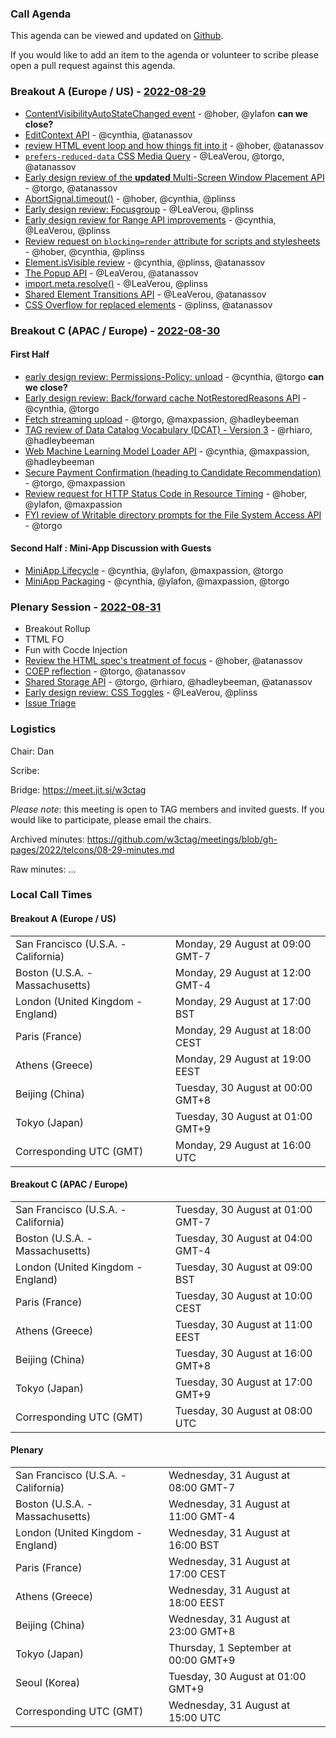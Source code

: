 ### Call Agenda

This agenda can be viewed and updated on [Github](https://github.com/w3ctag/meetings/blob/gh-pages/2022/telcons/08-29-agenda.md).

If you would like to add an item to the agenda or volunteer to scribe please open a pull request against this agenda.

### Breakout A (Europe / US) - [2022-08-29](https://www.timeanddate.com/worldclock/converter.html?iso=20220829T160000&p1=224&p2=43&p3=136&p4=195&p5=26&p6=33&p7=248&p8=235)

* [ContentVisibilityAutoStateChanged event](https://github.com/w3ctag/design-reviews/issues/756) - @hober, @ylafon **can we close?**
* [EditContext API](https://github.com/w3ctag/design-reviews/issues/416) - @cynthia, @atanassov
* [review HTML event loop and how things fit into it](https://github.com/w3ctag/design-reviews/issues/489) - @hober, @atanassov
* [`prefers-reduced-data` CSS Media Query](https://github.com/w3ctag/design-reviews/issues/705) - @LeaVerou, @torgo, @atanassov
* [Early design review of the **updated** Multi-Screen Window Placement API](https://github.com/w3ctag/design-reviews/issues/602) - @torgo, @atanassov
* [AbortSignal.timeout()](https://github.com/w3ctag/design-reviews/issues/711) - @hober, @cynthia, @plinss
* [Early design review: Focusgroup](https://github.com/w3ctag/design-reviews/issues/732) - @LeaVerou, @plinss
* [Early design review for Range API improvements](https://github.com/w3ctag/design-reviews/issues/725) - @cynthia, @LeaVerou, @plinss
* [Review request on `blocking=render` attribute for scripts and stylesheets](https://github.com/w3ctag/design-reviews/issues/727) - @hober, @cynthia, @plinss
* [Element.isVisible review](https://github.com/w3ctag/design-reviews/issues/734) - @cynthia, @plinss, @atanassov
* [The Popup API](https://github.com/w3ctag/design-reviews/issues/743) - @LeaVerou, @atanassov
* [import.meta.resolve()](https://github.com/w3ctag/design-reviews/issues/746) - @LeaVerou, @plinss
* [Shared Element Transitions API](https://github.com/w3ctag/design-reviews/issues/748) - @LeaVerou, @atanassov
* [CSS Overflow for replaced elements](https://github.com/w3ctag/design-reviews/issues/750) - @plinss, @atanassov


### Breakout C (APAC / Europe) - [2022-08-30](https://www.timeanddate.com/worldclock/converter.html?iso=20220830T080000&p1=224&p2=43&p3=136&p4=195&p5=26&p6=33&p7=248&p8=235)

#### First Half

* [early design review: Permissions-Policy: unload](https://github.com/w3ctag/design-reviews/issues/738) - @cynthia, @torgo **can we close?**
* [Early design review: Back/forward cache NotRestoredReasons API](https://github.com/w3ctag/design-reviews/issues/739) - @cynthia, @torgo
* [Fetch streaming upload](https://github.com/w3ctag/design-reviews/issues/754) - @torgo, @maxpassion, @hadleybeeman
* [TAG review of Data Catalog Vocabulary (DCAT) - Version 3](https://github.com/w3ctag/design-reviews/issues/758) - @rhiaro, @hadleybeeman
* [Web Machine Learning Model Loader API](https://github.com/w3ctag/design-reviews/issues/759) - @cynthia, @maxpassion, @hadleybeeman
* [Secure Payment Confirmation (heading to Candidate Recommendation)](https://github.com/w3ctag/design-reviews/issues/763) - @torgo, @maxpassion
* [Review request for HTTP Status Code in Resource Timing](https://github.com/w3ctag/design-reviews/issues/757) - @hober, @ylafon, @maxpassion
* [FYI review of Writable directory prompts for the File System Access API](https://github.com/w3ctag/design-reviews/issues/749) - @torgo

#### Second Half : Mini-App Discussion with Guests

* [MiniApp Lifecycle](https://github.com/w3ctag/design-reviews/issues/523) - @cynthia, @ylafon, @maxpassion, @torgo
* [MiniApp Packaging](https://github.com/w3ctag/design-reviews/issues/762) - @cynthia, @ylafon, @maxpassion, @torgo


### Plenary Session - [2022-08-31](https://www.timeanddate.com/worldclock/converter.html?iso=20220831T150000&p1=224&p2=43&p3=136&p4=195&p5=26&p6=33&p7=248&p8=235)

* Breakout Rollup
* TTML FO
* Fun with Cocde Injection
* [Review the HTML spec's treatment of focus](https://github.com/w3ctag/design-reviews/issues/468) - @hober, @atanassov
* [COEP reflection](https://github.com/w3ctag/design-reviews/issues/742) - @torgo, @atanassov
* [Shared Storage API](https://github.com/w3ctag/design-reviews/issues/747) - @torgo, @rhiaro, @hadleybeeman, @atanassov
* [Early design review: CSS Toggles](https://github.com/w3ctag/design-reviews/issues/730) - @LeaVerou, @plinss
* [Issue Triage](https://github.com/w3ctag/design-reviews/issues?q=is%3Aissue+is%3Aopen+label%3A%22Progress%3A+untriaged%22)

### Logistics

Chair: Dan

Scribe:

Bridge: https://meet.jit.si/w3ctag

*Please note*: this meeting is open to TAG members and invited guests. If you would like to participate, please email the chairs.

Archived minutes: https://github.com/w3ctag/meetings/blob/gh-pages/2022/telcons/08-29-minutes.md

Raw minutes: ...


### Local Call Times

#### Breakout A (Europe / US)

<table>
<tr><td> San Francisco (U.S.A. - California) <td> Monday, 29 August at 09:00 GMT-7</td></tr>
<tr><td> Boston (U.S.A. - Massachusetts) <td> Monday, 29 August at 12:00 GMT-4</td></tr>
<tr><td> London (United Kingdom - England) <td> Monday, 29 August at 17:00 BST</td></tr>
<tr><td> Paris (France) <td> Monday, 29 August at 18:00 CEST</td></tr>
<tr><td> Athens (Greece) <td> Monday, 29 August at 19:00 EEST</td></tr>
<tr><td> Beijing (China) <td> Tuesday, 30 August at 00:00 GMT+8</td></tr>
<tr><td> Tokyo (Japan) <td> Tuesday, 30 August at 01:00 GMT+9</td></tr>
<tr><td> Corresponding UTC (GMT) <td> Monday, 29 August at 16:00 UTC</td></tr>
</table>

#### Breakout C (APAC / Europe)

<table>
<tr><td> San Francisco (U.S.A. - California) <td> Tuesday, 30 August at 01:00 GMT-7</td></tr>
<tr><td> Boston (U.S.A. - Massachusetts) <td> Tuesday, 30 August at 04:00 GMT-4</td></tr>
<tr><td> London (United Kingdom - England) <td> Tuesday, 30 August at 09:00 BST</td></tr>
<tr><td> Paris (France) <td> Tuesday, 30 August at 10:00 CEST</td></tr>
<tr><td> Athens (Greece) <td> Tuesday, 30 August at 11:00 EEST</td></tr>
<tr><td> Beijing (China) <td> Tuesday, 30 August at 16:00 GMT+8</td></tr>
<tr><td> Tokyo (Japan) <td> Tuesday, 30 August at 17:00 GMT+9</td></tr>
<tr><td> Corresponding UTC (GMT) <td> Tuesday, 30 August at 08:00 UTC</td></tr>
</table>

#### Plenary

<table>
<tr><td> San Francisco (U.S.A. - California) <td> Wednesday, 31 August at 08:00 GMT-7</td></tr>
<tr><td> Boston (U.S.A. - Massachusetts) <td> Wednesday, 31 August at 11:00 GMT-4</td></tr>
<tr><td> London (United Kingdom - England) <td> Wednesday, 31 August at 16:00 BST</td></tr>
<tr><td> Paris (France) <td> Wednesday, 31 August at 17:00 CEST</td></tr>
<tr><td> Athens (Greece) <td> Wednesday, 31 August at 18:00 EEST</td></tr>
<tr><td> Beijing (China) <td> Wednesday, 31 August at 23:00 GMT+8</td></tr>
<tr><td> Tokyo (Japan) <td> Thursday, 1 September at 00:00 GMT+9</td></tr>
<tr><td> Seoul (Korea) <td> Tuesday, 30 August at 01:00 GMT+9</td></tr>
<tr><td> Corresponding UTC (GMT) <td> Wednesday, 31 August at 15:00 UTC</td></tr>
</table>
